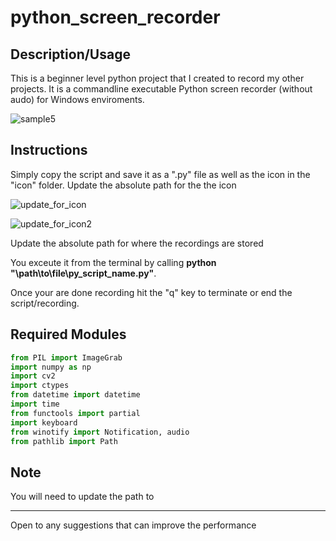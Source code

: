 # python_screen_recorder

## Description/Usage

This is a beginner level python project that I created to record my other projects. It is a commandline executable Python screen recorder (without audo) for Windows enviroments.

![sample5](https://user-images.githubusercontent.com/68747084/230796396-5dcfda01-609c-487e-811c-b21fecf12637.gif)

## Instructions

Simply copy the script and save it as a ".py" file as well as the icon in the "icon" folder.
Update the absolute path for the the icon 

![update_for_icon](https://user-images.githubusercontent.com/68747084/230797280-845e9f55-8f6a-4267-a93c-622b5637058c.png)


![update_for_icon2](https://user-images.githubusercontent.com/68747084/230797281-f2400349-a5a7-4fbc-9214-e1f4da17e074.png)

Update the absolute path for where the recordings are stored 

You exceute it from the terminal by calling <b>python "\path\to\file\py_script_name.py"</b>.

Once your are done recording hit the "q" key to terminate or end the script/recording.


## Required Modules
```python
from PIL import ImageGrab 
import numpy as np
import cv2 
import ctypes 
from datetime import datetime 
import time 
from functools import partial
import keyboard
from winotify import Notification, audio
from pathlib import Path
```

## Note

You will need to update the path to 

<hr>
Open to any suggestions that can improve the performance




